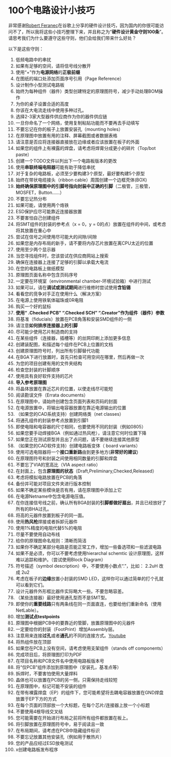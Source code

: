 # 100个电路设计小技巧

非常感谢[Robert Feranec](https://www.youtube.com/channel/UCJQkHVpk3A8bgDmPlJlOJOA)在谷歌上分享的硬件设计技巧，因为国内的你很可能访问不了，所以我将这些小技巧整理下来，并且称之为“**硬件设计黄金守则100条**”。请思考我们为什么要遵守这些守则，他们会给我们带来什么好处？

以下是这些守则：

1. 低频电路中的串扰
2. 如果有足够的空间，请将信号线分散开
3. 使用“+”作为**电源网络**的**正极前缀**
4. 在图纸的端口处添加页面序号引用（Page Reference）
5. 设计制作小型测试电路板
6. 始终为每种组件（器件）类型创建特定的原理图符号，减少手动处理BOM操作
7. 为你的桌子设置合适的高度
8. 你该在大电流走线中使用多种过孔。
9. 选择2-3家大型器件供应商作为你的器件供应链
10. 一旦你命名了一个网络，使用复制粘贴功能而不要再去手动填写
11. 不要忘记在你的板子上放置安装孔（mounting holes）
12. 在原理图中放置有用的注释、屏幕截图或者数据表格
13. 请注意是否应将连接器直接放在边缘或者应该放置在板子的外面
14. 如果您的组件上有裸露的焊盘，请考虑将焊膏分成更小的碎片（Top/bot paste）
15. 创建一个TODO文件以列出下一个电路板版本的更改
16. 使用**串联终端电阻器**可能有助于降低串扰
17. 对于复杂的电路板，必须至少要构建3个原型，最好要构建5个原型
18. 始终在带状电缆接头（ribbon cable）周围创建一个边框壳体(BOX)
19. **始终确保原理图中的引脚号指向封装中正确的引脚**（二极管，三极管，MOSFET，Button……）
20. 不要忘记热分布
21. 如果可能，请使用两个烙铁
22. ESD保护应尽可能靠近连接器放置
23. 不要害怕自己创建组件
24. 将SMT组件的封装的参考点（x = 0，y = 0的点）放置在组件的中间，或考虑将其放置在重心中
25. 尝试在信号之间使用尽可能大的间隙/间隙
26. 如果您是内存布局的新手，请不要将内存芯片放置在离CPU太近的位置
27. 使用至少两个显示器
28. 当您寻找组件时，您该尝试在供应商网站上搜索
29. 确保在连接器上连接了足够的引脚以承载大电流
30. 在您的电路板上做纸模型
31. 原理图页面名称中包含页码序号
32. 一定要在环境室（environmental chamber-环境试验箱）中进行测试
33. 如果可以，请在**调试或测试期间**进行维修时尝试使用**含铅锡**
34. 看看您的竞争对手正在使用什么（解决方案）
35. 在电源上使用铁氧体磁珠或0R电阻
36. 购买一个好的鼠标
37. **使用“ .Checked PCB” “.Checked SCH” “.Creator”作为组件（器件）参数**
38. 将基准（fiducials）放置在PCB角落和安装SMD组件的一侧
39. 请注意**如何排序连接器上的引脚**
40. 尽可能少使用芯片制造商的支持
41. 在某些组件（连接器，插槽等）的丝网印刷上添加更多信息
42. 创建装配图，和描述每个组件在PCB上位置的文档
43. 创建原理图符号时，列出所有引脚替代功能
44. 在BGA下进行放置时，首先只检查可用空间在哪里，然后再做一次
45. 为您的项目创建有用的文件夹结构
46. 检查您封装的针脚顺序
47. 使用具有良好软件支持的芯片
48. **导入参考原理图**
49. 将晶体放置在靠近芯片的位置，以使走线尽可能短
50. 阅读勘误文件（Errata documents）
51. 在原理图中，请始终创建包含页面列表和页码的封面
52. 在电源放置中，将输出电容器放置在靠近电源输出的位置
53. （如果您的CAD系统支持）创建网络类（net classes）
54. 将通孔组件的封装参考点放置到引脚1
55. 即使电阻和电容器的尺寸相同，也要使用不同的封装（例如0805）
56. 如果您要手动焊接BGA（例如通过热风枪），请注意它何时位置下降
57. 如果您正在测试原型并且出了点问题，请不要继续连接其他原型
58. （如果您的CAD软件支持）创建电路板变体（ board variants）
59. 使用可选电阻器将一个**接口重新路**由到更多地方(**非常好的建议**)
60. 在原理图符号和封装之间使用相同数量的引脚和焊盘
61. 不要忘了VIA的宽高比（VIA aspect ratio）
62. 在封面上，包含**原理图的状态**（Draft,Preliminary,Checked,Released）
63. 考虑将模拟电路放置在PCB的角落
64. 备份并可能对项目文件夹进行版本控制
65. 如果不确定某些模块是否有用，请在原理图中添加上它
66. 在电源Netname中包含电源电压值。
67. 在你连接信号线之前，确认所有BGA封装的**引脚都做好扇出**，并且已经放好了所有的BHA过孔。
68. 将高的元器件放置到板子的同一面。
69. 使用**热风枪**焊接或者拆卸元器件
70. 使用1%精度的电阻代替5%的电阻
71. 尽量不要使用自动布线
72. 给你的原理图命名规则：清晰而简洁
73. 如果你不确定某部分电路是否能正常工作，增加一些备选项和一些滤波电路
74. 如果不是必须，你可以不要考虑使用hierarchal schemtic 设计原理图，这样难以追踪和维护。（尝试使用Block Diagram）
75. 符号描述（symbol description）中，不要使用小数点“.”，比如： 2.2uH   改成 2u2
76. 考虑在板子的**边缘**放置小封装的SMD LED，这样你可以通过简单的打个孔就可以看到它们。
77. 设计元器件外形框比器件实际略大一些。不要忽略容差。
78. （某些连接器）最好使用通孔型而不是SMT型。
79. 即使你的**重要线路**只有两条线在同一页面直连，也要给他们重新命名（使用NetLable）。
80. 增加**测试点testpoints**
81. 原理图中根据PCB中的要靠近的管脚，放置原理图中的元器件
82. 一定要给你的封装（FootPrint）增加Assembly层。
83. 注意用来连接**过孔**或者**通孔**的不同的连接方式。[Youtube](https://www.youtube.com/watch?v=12vnBMqWaPc&list=PLXvLToQzgzddPKq_txEXNe0pxaSHqPtMO&index=18)
84. 将热组件放在顶部
85. 如果您在PCB上没有空间，请考虑使用支架组件（stands off components）
86. 完成项目后，将原理图打印为PDF
87. 在项目名称和PCB文件名中使用电路板版本号
88. 将“仅PCB”组件添加到原理图中（安装孔，基准点等）
89. 拆焊时，不要害怕使用大量焊料
90. 晶体也可以放置在PCB的另一侧，只需保持走线较短
91. 在原理图中，标记可能不安装的组件
92. 在带有裸露焊盘（EP）的组件下，您可能希望将去耦电容器放置在GND焊盘放置于EP下方的方式
93. 在每个页面的顶部放一个大标题，在每个芯片/连接器上放一个小标题
94. 不要使用4根导线交叉结
95. 您可能需要在开始进行布局之前将所有组件都放置在板上。
96. 将引脚放置在原理图符号中，易于阅读且一致
97. 在布局期间，请考虑在PCB中隐藏组件标识
98. 不要忘记放置其他安装孔（例如用于散热片）
99. 您的产品应经过ESD放电测试
100. x创建电路板发布程序